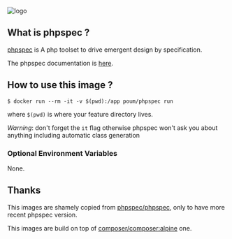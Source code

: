 ![logo](http://www.phpspec.net/en/stable/_static/images/logo.png)

## What is phpspec ?

[phpspec](http://www.phpspec.net/en/stable/) is A php toolset to drive emergent
design by specification. 

The phpspec documentation is [here](http://www.phpspec.net/en/stable/manual/introduction.html).

## How to use this image ?

```console
$ docker run --rm -it -v $(pwd):/app poum/phpspec run
```

where `$(pwd)` is where your feature directory lives.

*Warning*: don't forget the `it` flag otherwise phpspec won't ask you about anything including automatic class generation

### Optional Environment Variables

None.

## Thanks

This images are shamely copied from [phpspec/phpspec](https://hub.docker.com/r/phpspec/phpspec), only to have more recent phpspec version.

This images are build on top of [composer/composer:alpine](https://hub.docker.com/r/composer/composer/) one.
